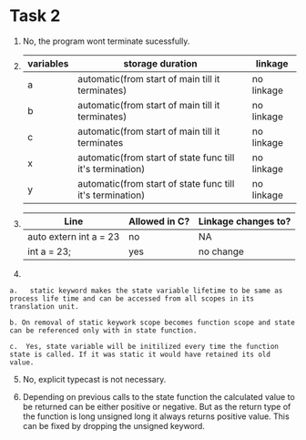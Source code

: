 # Task 2

1. No, the program wont terminate sucessfully.

2. 
    variables|storage duration|linkage
    ---------|----------------|-------
    a|automatic(from start of main till it terminates)|no linkage
    b|automatic(from start of main till it terminates)|no linkage
    c|automatic(from start of main till it terminates|no linkage
    x|automatic(from start of state func till it's termination)|no linkage
    y|automatic(from start of state func till it's termination)|no linkage

3.  
    Line|Allowed in C?|Linkage changes to?
    ----|-------------|------------------
    auto extern int a = 23|no|NA 
    int a = 23;|yes|no change

4.  

    a.   static keyword makes the state variable lifetime to be same as process life time and can be accessed from all scopes in its translation unit.

    b. On removal of static keywork scope becomes function scope and state can be referenced only with in state function.

    c.  Yes, state variable will be initilized every time the function state is called. If it was static it would have retained its old value.

5.  No, explicit typecast is not necessary.

6.  Depending on previous calls to the state function the calculated value to be returned can be either positive or negative. But as the return type of the function is long unsigned long it always returns positive value. This can be fixed by dropping the unsigned keyword.




